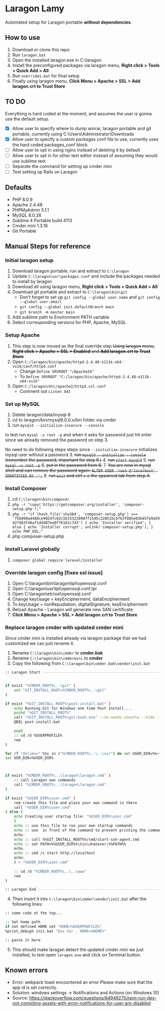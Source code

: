# Laragon Lamy
Automated setup for Laragon portable **without dependencies**.

## How to use
1. Download or clone this repo
2. Run `laragon.bat`
3. Open the installed laragon.exe in C:\laragon
4. Install the preconfigured packages via laragon menu, **Right click > Tools > Quick Add > All**
5. Run `override1.bat` for final setup
6. Finally using laragon menu, **Click Menu > Apache > SSL > Add laragon.crt to Trust Store**

## TO DO
Everything is hard coded at the moment, and assumes the user is gonna use the default setup.

- [x] Allow user to specify where to dump winrar, laragon portable and git portable, currently using C:\Users\Administrator\Downloads
- [x] Allow user to specify a custom packages conf file to use, currently uses the hard coded packages_conf block
- [ ] Allow user to opt in using nginx instead of deleting it by default
- [ ] Allow user to opt in for other text editor instead of assuming they would use sublime text
- [ ] Separate the command for setting up cmder mini
- [ ] Test setting up Rails on Laragon

## Defaults
- PHP 8.0.9
- Apache 2.4.48
- PHPMyAdmin 5.1.1
- MySQL 8.0.26
- Sublime 4 Portable build 4113
- Cmder mini 1.3.18
- Git Portable

## Manual Steps for reference

### Initial laragon setup
1. Download laragon portable, run and extract to `C:\laragon`
2. Update `C:\laragon\usr\packages.conf` and include the packages needed to install by laragon
3. Download all using laragon menu, **Right click > Tools > Quick Add > All**
4. Download git portable and extract to `C:\laragon\bin\git`
    - Don't forget to set up `git config --global user.name` and `git config --global user.email`
    - `git config --global init.defaultBranch main`
    - `git branch -m master main`
5. Add sublime path to Environment PATH variable
6. Select corresponding versions for PHP, Apache, MySQL

### Setup Apache
1. This step is now moved as the final override step ~~Using laragon menu, **Right click > Apache > SSL > Enabled** and **Add laragon.crt to Trust Store**~~
2. Open `C:/laragon/bin/apache/httpd-2.4.48-o111k-x64-vs16/conf/httpd.conf`
    - Change `Define SRVROOT "/Apache24"`
    - To `Define SRVROOT "C:/laragon/bin/apache/httpd-2.4.48-o111k-x64-vs16"`
3. Open `C:/laragon/etc/apache2/httpd.ssl.conf`
    - Comment out `Listen 443`

### Set up MySQL
1. Delete laragon/data/mysql-8
2. cd to laragon/bin/mysql8.0.0.x/bin folder via cmder
3. run `mysqld --initialize-insecure --console`

to test run `mysql -u root -p` and when it asks for password just hit enter since we already removed the password on step 3.

No need to do following steps steps since `--initialize-insecure` initializes mysql user without a password
3. ~~run `mysqld --initialize --console` (remember the password, important for step 6.)~~
4. ~~run `start mysqld`~~
5. ~~run `mysql -u root -p`~~
6. ~~put in the password from 6.~~
7. ~~You are now in mysql shell and can remove the password again: `ALTER USER 'root'@'localhost' IDENTIFIED BY '';`~~
8. ~~run `exit` and ctrl + c the spawned tab from step 4.~~

### Install Composer
1. cd `C:\laragon\bin\composer`
2. `php -r "copy('https://getcomposer.org/installer', 'composer-setup.php');"`
3. `php -r "if (hash_file('sha384', 'composer-setup.php') === '756890a4488ce9024fc62c56153228907f1545c228516cbf63f885e036d37e9a59d27d63f46af1d4d07ee0f76181c7d3') { echo 'Installer verified'; } else { echo 'Installer corrupt'; unlink('composer-setup.php'); } echo PHP_EOL;"`
4. php composer-setup.php

### Install Laravel globally
1. `composer global require laravel/installer`

### Override laragon config [fixes ssl issue]
1. Open C:\laragon\bin\laragon\tpl\openssql.conf
2. Open C:\laragon\usr\tpl\openssql.conf.tpl
3. Open C:\laragon\etc\ssl\openssql.conf
4. Change keyUsage = keyEncipherment, dataEncipherment
5. To keyUsage = nonRepudiation, digitalSignature, keyEncipherment
6. Reload Apache - Laragon will generate new SAN certificate
7. **Click Menu > Apache > SSL > Add laragon.crt to Trust Store**

### Replace laragon cmder with updated cmder mini
Since cmder mini is installed already via laragon package that we had customized we can just rename it.
1. Rename `C:\laragon\bin\cmder` to **cmder.bak**
2. Rename `C:\laragon\bin\cmdermini` to **cmder**
3. Copy the following from `C:\laragon\bin\cmder.bak\vendor\init.bat`

```sh
:: Laragon Start -------------------------------------------------------------------


if exist "%CMDER_ROOT%\..\git" (
    set "GIT_INSTALL_ROOT=%CMDER_ROOT%\..\git"
)

if exist "%GIT_INSTALL_ROOT%\post-install.bat" (
    echo Running Git for Windows one time Post Install....
    pushd "%GIT_INSTALL_ROOT%"
    call "%GIT_INSTALL_ROOT%\git-bash.exe" --no-needs-console --hide --no-cd --command=post-install.bat
    @DEL post-install.bat

    popd
    :: cd /d %USERPROFILE%
    rem
)

for /f "delims=" %%i in ("%CMDER_ROOT%\..\..\usr") do set USER_DIR=%%~fi
set USR_DIR=%USER_DIR%



if exist "%CMDER_ROOT%\..\laragon\laragon.cmd" (
    :: call Laragon own commands
    call "%CMDER_ROOT%\..\laragon\laragon.cmd"
)

if exist "%USER_DIR%\user.cmd" (
    rem create this file and place your own command in there
    call "%USER_DIR%\user.cmd"
) else (
    echo Creating user startup file: "%USER_DIR%\user.cmd"
    (
    echo :: use this file to run your own startup commands
    echo :: use  in front of the command to prevent printing the command
    echo.
    echo :: call %%GIT_INSTALL_ROOT%%/cmd/start-ssh-agent.cmd
    echo :: set PATH=%%USER_DIR%%\bin\whatever;%%PATH%%
    echo.
    echo :: cmd /c start http://localhost 
    echo.
    ) > "%USER_DIR%\user.cmd"
    
    :: cd /d "%CMDER_ROOT%\..\..\www"
    rem
)

:: Laragon End -------------------------------------------------------------------
```

4. Then insert it into `C:\laragon\bin\cmder\vendor\init.bat` after the following lines:

```sh
:: some code at the top...

:: Set home path
if not defined HOME set "HOME=%USERPROFILE%"
%print_debug% init.bat "Env Var - HOME=%HOME%"

:: paste it here
```
5. This should make laragon detect the updated cmder mini we just installed, to test open `laragon.exe` and click on Terminal button.

## Known errors
- Error: webpack toast encountered an error Please make sure that the app id is set correctly.
- Solution: windows settings -> Notifications and Actions (on Windows 10)
- Source: https://stackoverflow.com/questions/64949275/npm-run-dev-not-compiling-assets-with-error-notifications-for-user-are-disabled